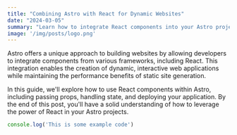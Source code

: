 ```yaml
---
title: "Combining Astro with React for Dynamic Websites"
date: "2024-03-05"
summary: "Learn how to integrate React components into your Astro projects for dynamic, interactive web applications."
image: '/img/posts/logo.png'
---
```


Astro offers a unique approach to building websites by allowing developers to integrate components from various frameworks, including React. This integration enables the creation of dynamic, interactive web applications while maintaining the performance benefits of static site generation.

In this guide, we'll explore how to use React components within Astro, including passing props, handling state, and deploying your application. By the end of this post, you'll have a solid understanding of how to leverage the power of React in your Astro projects.

```js title="my-test-file.js"
console.log('This is some example code')
```